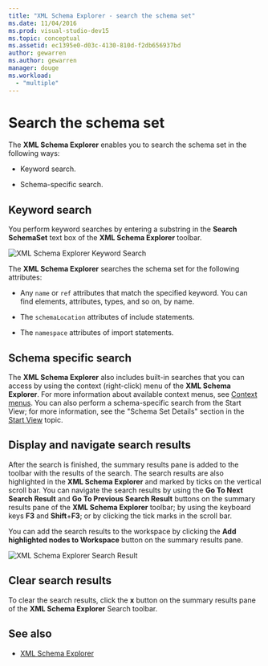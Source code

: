 ```yaml
---
title: "XML Schema Explorer - search the schema set"
ms.date: 11/04/2016
ms.prod: visual-studio-dev15
ms.topic: conceptual
ms.assetid: ec1395e0-d03c-4130-810d-f2db656937bd
author: gewarren
ms.author: gewarren
manager: douge
ms.workload:
  - "multiple"
---
```

# Search the schema set

The **XML Schema Explorer** enables you to search the schema set in the following ways:

-   Keyword search.

-   Schema-specific search.

## Keyword search

 You perform keyword searches by entering a substring in the **Search SchemaSet** text box of the **XML Schema Explorer** toolbar.

 ![XML Schema Explorer Keyword Search](../xml-tools/media/schemaexplorersearch.gif)

 The **XML Schema Explorer** searches the schema set for the following attributes:

-   Any `name` or `ref` attributes that match the specified keyword. You can find elements, attributes, types, and so on, by name.

-   The `schemaLocation` attributes of include statements.

-   The `namespace` attributes of import statements.

## Schema specific search

 The **XML Schema Explorer** also includes built-in searches that you can access by using the context (right-click) menu of the **XML Schema Explorer**. For more information about available context menus, see [Context menus](../xml-tools/context-menus-xml-schema-explorer.md). You can also perform a schema-specific search from the Start View; for more information, see the "Schema Set Details" section in the [Start View](../xml-tools/start-view.md) topic.

## Display and navigate search results

 After the search is finished, the summary results pane is added to the toolbar with the results of the search. The search results are also highlighted in the **XML Schema Explorer** and marked by ticks on the vertical scroll bar. You can navigate the search results by using the **Go To Next Search Result** and **Go To Previous Search Result** buttons on the summary results pane of the **XML Schema Explorer** toolbar; by using the keyboard keys **F3** and **Shift**+**F3**; or by clicking the tick marks in the scroll bar.

 You can add the search results to the workspace by clicking the **Add highlighted nodes to Workspace** button on the summary results pane.

 ![XML Schema Explorer Search Result](../xml-tools/media/schemaexplorersearchresult.gif)

## Clear search results

 To clear the search results, click the **x** button on the summary results pane of the **XML Schema Explorer** Search toolbar.

## See also

- [XML Schema Explorer](../xml-tools/xml-schema-explorer.md)